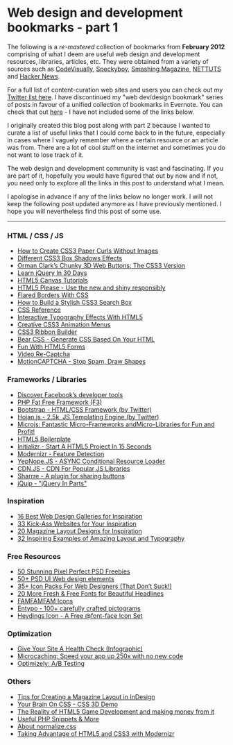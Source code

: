 ﻿# Web design and development bookmarks - part 1

The following is a _re-mastered_ collection of bookmarks from **February 2012** comprising of what I deem are useful web design and development resources, libraries, articles, etc. They were obtained from a variety of sources such as [CodeVisually](http://www.codevisually.com), [Speckyboy](http://www.speckyboy.com), [Smashing Magazine](http://www.smashingmagazine.com), [NETTUTS](http://www.nettuts.com) and [Hacker News](http://news.ycombinator.com/). 

For a full list of content-curation web sites and users you can check out my [Twitter list here](https://twitter.com/MrSaints/friends). I have discontinued my "web dev/design bookmark" series of posts in favour of a unified collection of bookmarks in Evernote. You can check that out [here](https://www.evernote.com/shard/s233/sh/473897f7-0543-4b26-b849-18ded36d3236/f972fb216d32beb01866bc45615f87c8?noteKey=f972fb216d32beb01866bc45615f87c8&noteGuid=473897f7-0543-4b26-b849-18ded36d3236) - I have not included some of the links below.

I originally created this blog post along with part 2 because I wanted to curate a list of useful links that I could come back to in the future, especially in cases where I vaguely remember where a certain resource or an article was from. There are a lot of cool stuff on the internet and sometimes you do not want to lose track of it.

The web design and development community is vast and fascinating. If you are part of it, hopefully you would have figured that out by now and if not, you need only to explore all the links in this post to understand what I mean.

I apologise in advance if any of the links below no longer work. I will not keep the following post updated anymore as I have previously mentioned. I hope you will nevertheless find this post of some use.

---

### HTML / CSS / JS
* [How to Create CSS3 Paper Curls Without Images](http://www.sitepoint.com/pure-css3-paper-curl/)
* [Different CSS3 Box Shadows Effects](http://www.paulund.co.uk/creating-different-css3-box-shadows-effects)
* [Orman Clark’s Chunky 3D Web Buttons: The CSS3 Version](http://webdesign.tutsplus.com/tutorials/site-elements/orman-clarks-chunky-3d-web-buttons-the-css3-version/)
* [Learn jQuery In 30 Days](http://learnjquery.tutsplus.com/)
* [HTML5 Canvas Tutorials](http://www.html5canvastutorials.com/)
* [HTML5 Please - Use the new and shiny responsibly](http://html5please.com/)
* [Flared Borders With CSS](http://orderedlist.com/blog/articles/flared-borders-with-css/)
* [How to Build a Stylish CSS3 Search Box](http://speckyboy.com/2012/02/15/how-to-build-a-stylish-css3-search-box/)
* [CSS Reference](https://developer.mozilla.org/en/CSS/CSS_Reference)
* [Interactive Typography Effects With HTML5](http://tympanus.net/codrops/2011/11/09/interactive-html5-typography/)
* [Creative CSS3 Animation Menus](http://tympanus.net/codrops/2011/10/24/creative-css3-animation-menus/)
* [CSS3 Ribbon Builder](http://www.uiparade.com/wp-content/themes/artiste/live-tools/ribbon-builder.html)
* [Bear CSS - Generate CSS Based On Your HTML](http://bearcss.com/)
* [Fun With HTML5 Forms](http://thinkvitamin.com/code/fun-with-html5-forms/)
* [Video Re-Captcha](http://www.nucaptcha.com/)
* [MotionCAPTCHA - Stop Spam, Draw Shapes](http://www.josscrowcroft.com/projects/motioncaptcha-jquery-plugin/)

### Frameworks / Libraries
* [Discover Facebook’s developer tools](http://www.netmagazine.com/tutorials/discover-facebook-s-developer-tools)
* [PHP Fat Free Framework (F3)](http://fatfree.sourceforge.net/)
* [Bootstrap - HTML/CSS Framework (by Twitter)](http://twitter.github.com/bootstrap/)
* [Hojan.js - 2.5k  JS Templating Engine (by Twitter)](http://twitter.github.com/hogan.js/)
* [Microjs: Fantastic Micro-Frameworks andMicro-Libraries for Fun and Profit!](http://microjs.com/)
* [HTML5 Boilerplate](http://html5boilerplate.com/)
* [Initializr - Start A HTML5 Project In 15 Seconds](http://www.initializr.com/)
* [Modernizr - Feature Detection](http://www.modernizr.com/)
* [YepNope.JS - ASYNC Conditional Resource Loader](http://yepnopejs.com/)
* [CDN.JS - CDN For Popular JS Libraries](http://www.cdnjs.com/)
* [Sharrre - A plugin for sharing buttons](http://sharrre.com/)
* [jQuip - "jQuery In Parts"](https://github.com/mythz/jquip)

### Inspiration
* [16 Best Web Design Galleries for Inspiration](http://sixrevisions.com/web_design/16-best-web-design-galleries-for-inspiration/)
* [33 Kick-Ass Websites for Your Inspiration](http://www.tuttoaster.com/33-kick-ass-websites-for-your-inspiration/)
* [20 Magazine Layout Designs for Inspiration](http://bestdesignoptions.com/?p=4076)
* [32 Inspiring Examples of Amazing Layout and Typography](http://speckyboy.com/2008/06/15/32-inspirational-examples-of-amazing-layout-and-typography/)

### Free Resources
* [50 Stunning Pixel Perfect PSD Freebies](http://inspirationfeed.com/graphics/freebies/50-stunning-pixel-perfect-psd-freebies/)
* [50+ PSD UI Web design elements](http://www.webdesignerdepot.com/2011/07/50-psd-ui-web-design-elements/)
* [35+ Icon Packs For Web Designers (That Don’t Suck!)](http://webdesign.tutsplus.com/articles/roundups/30-icon-packs-for-web-designers-that-dont-suck/)
* [20 More Fresh &amp; Free Fonts for Beautiful Headlines](http://speckyboy.com/2011/09/08/20-more-fresh-free-fonts-for-beautiful-headlines/)
* [FAMFAMFAM Icons](http://www.famfamfam.com/lab/icons/)
* [Entypo - 100+ carefully crafted pictograms](http://www.entypo.com/)
* [Heydings Icon - A Free @font-face Icon Set](http://codevisually.com/heydings-icons-a-free-fontface-icon-set/)

### Optimization
* [Give Your Site A Health Check (Infographic)](http://speckyboy.com/2011/12/02/give-your-site-a-health-check-infographic/)
* [Microcaching: Speed your app up 250x with no new code](http://fennb.com/microcaching-speed-your-app-up-250x-with-no-n/)
* [Optimizely: A/B Testing](https://optimizely.appspot.com/)

### Others
* [Tips for Creating a Magazine Layout in InDesign](http://www.graphicmania.net/tips-for-creating-a-magazine-layout-in-indesign/)
* [Your Brain On CSS - CSS 3D Demo](http://acko.net/blog/this-is-your-brain-on-css/)
* [The Reality of HTML5 Game Development and making money from it](http://www.photonstorm.com/archives/2759/the-reality-of-html5-game-development-and-making-money-from-it)
* [Useful PHP Snippets &amp; More](http://www.catswhocode.com/)
* [About normalize.css](http://nicolasgallagher.com/about-normalize-css/)
* [Taking Advantage of HTML5 and CSS3 with Modernizr](http://www.alistapart.com/articles/taking-advantage-of-html5-and-css3-with-modernizr/)